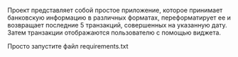 Проект представляет собой простое приложение, которое принимает банковскую информацию
в различных форматах, переформатирует ее и возвращает последние 5 транзакций,
совершенных на указанную дату. Затем транзакции отображаются пользователю с помощью виджета.

Просто запустите файл requirements.txt
